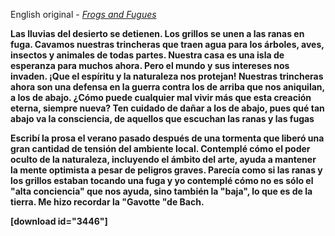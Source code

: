 


English original - <em><a href="http://elmisterio.org/frogs-and-fugues-audio/">Frogs and Fugues</a></em><strong>



Las lluvias del desierto se detienen. Los grillos se unen a las ranas en fuga.
Cavamos nuestras trincheras que traen agua para los árboles,
aves, insectos y animales de todas partes.
Nuestra casa es una isla de esperanza para muchos ahora.
Pero el mundo y sus intereses nos invaden.
¡Que el espíritu y la naturaleza nos protejan!
Nuestras trincheras ahora son una defensa en la guerra
contra los de arriba que nos aniquilan, a los de abajo.
¿Cómo puede cualquier mal vivir más que esta creación eterna, siempre nueva?
Ten cuidado de dañar a los de abajo, pues qué tan abajo va la consciencia,
de aquellos que escuchan las ranas y las fugas

Escribí la prosa el verano pasado después de una tormenta que liberó una gran cantidad de tensión del ambiente local. Contemplé cómo el poder oculto de la naturaleza, incluyendo el ámbito del arte, ayuda a mantener la mente optimista a pesar de peligros graves. Parecía como si las ranas y los grillos estaban tocando una fuga y yo contemplé cómo no es sólo el "alta conciencia" que nos ayuda, sino también la "baja", lo que es de la tierra. Me hizo recordar la "Gavotte "de Bach.


[download id="3446"]

